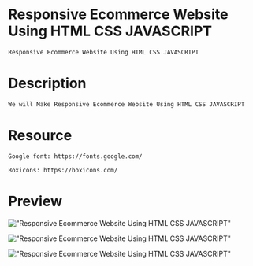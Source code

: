 # Responsive Ecommerce Website Using HTML CSS JAVASCRIPT

    Responsive Ecommerce Website Using HTML CSS JAVASCRIPT

# Description

    We will Make Responsive Ecommerce Website Using HTML CSS JAVASCRIPT

# Resource

    Google font: https://fonts.google.com/

    Boxicons: https://boxicons.com/

# Preview

!["Responsive Ecommerce Website Using HTML CSS JAVASCRIPT"](https://user-images.githubusercontent.com/67447840/121814756-f017fb00-cc9c-11eb-997a-0acefe30d2e9.png "Responsive Ecommerce Website Using HTML CSS JAVASCRIPT")

!["Responsive Ecommerce Website Using HTML CSS JAVASCRIPT"](https://user-images.githubusercontent.com/67447840/121814769-fefead80-cc9c-11eb-8621-238d694bf6d5.png "Responsive Ecommerce Website Using HTML CSS JAVASCRIPT")

!["Responsive Ecommerce Website Using HTML CSS JAVASCRIPT"](https://user-images.githubusercontent.com/67447840/121814779-0aea6f80-cc9d-11eb-937f-f9afea0569b6.png "Responsive Ecommerce Website Using HTML CSS JAVASCRIPT")
